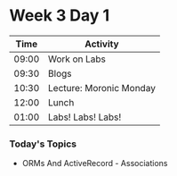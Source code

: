 # Week 3 Day 1

| Time | Activity |
| --- | --- |
| 09:00 | Work on Labs |
| 09:30 | Blogs |
| 10:30 | Lecture: Moronic Monday |
| 12:00 | Lunch |
| 01:00 | Labs! Labs! Labs! |

### Today's Topics
+ ORMs And ActiveRecord - Associations
